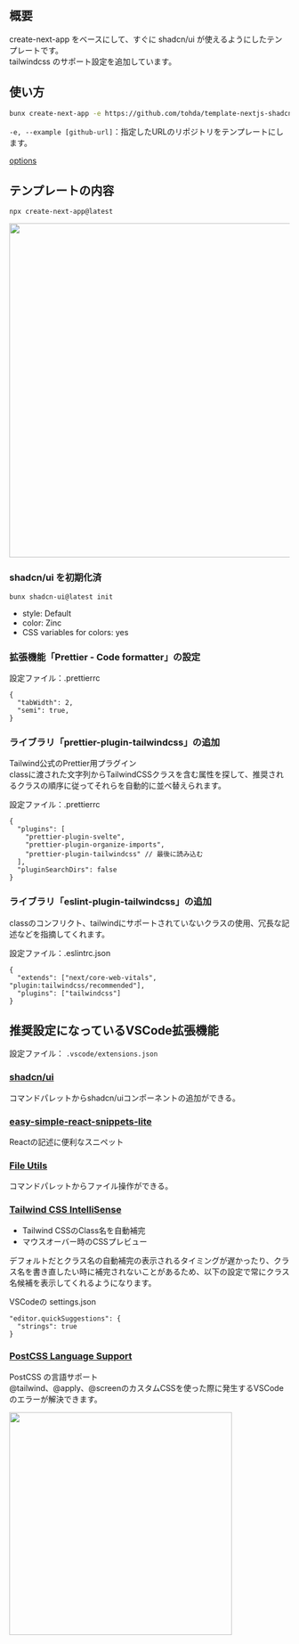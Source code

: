 ## 概要
create-next-app をベースにして、すぐに shadcn/ui が使えるようにしたテンプレートです。  
tailwindcss のサポート設定を追加しています。

## 使い方

```bash
bunx create-next-app -e https://github.com/tohda/template-nextjs-shadcn
```

`-e, --example [github-url]`：指定したURLのリポジトリをテンプレートにします。

[options](https://nextjs.org/docs/pages/api-reference/create-next-app#options)

## テンプレートの内容

```
npx create-next-app@latest
```

<img src="https://github.com/tohda/template-nextjs-shadcn/assets/16369289/81b0fa3c-a40a-40e2-a560-04e710642c56" width="600">

### shadcn/ui を初期化済

```
bunx shadcn-ui@latest init
```

* style: Default
* color: Zinc
* CSS variables for colors: yes

### 拡張機能「Prettier - Code formatter」の設定
設定ファイル：.prettierrc

```json:
{
  "tabWidth": 2,
  "semi": true,
}
```

### ライブラリ「prettier-plugin-tailwindcss」の追加
Tailwind公式のPrettier用プラグイン  
classに渡された文字列からTailwindCSSクラスを含む属性を探して、推奨されるクラスの順序に従ってそれらを自動的に並べ替えられます。

設定ファイル：.prettierrc
```
{
  "plugins": [
    "prettier-plugin-svelte",
    "prettier-plugin-organize-imports",
    "prettier-plugin-tailwindcss" // 最後に読み込む
  ],
  "pluginSearchDirs": false
}
```

### ライブラリ「eslint-plugin-tailwindcss」の追加
classのコンフリクト、tailwindにサポートされていないクラスの使用、冗長な記述などを指摘してくれます。

設定ファイル：.eslintrc.json
```
{
  "extends": ["next/core-web-vitals", "plugin:tailwindcss/recommended"],
  "plugins": ["tailwindcss"]
}
```
## 推奨設定になっているVSCode拡張機能
設定ファイル： `.vscode/extensions.json`

### [shadcn/ui](https://marketplace.visualstudio.com/items?itemName=SuhelMakkad.shadcn-ui)
コマンドパレットからshadcn/uiコンポーネントの追加ができる。

### [easy-simple-react-snippets-lite](https://marketplace.visualstudio.com/items?itemName=nino.easy-simple-react-snippets-lite)
Reactの記述に便利なスニペット

### [File Utils](https://marketplace.visualstudio.com/items?itemName=sleistner.vscode-fileutils)
コマンドパレットからファイル操作ができる。

### [Tailwind CSS IntelliSense](https://marketplace.visualstudio.com/items?itemName=bradlc.vscode-tailwindcss)
- Tailwind CSSのClass名を自動補完
- マウスオーバー時のCSSプレビュー

デフォルトだとクラス名の自動補完の表示されるタイミングが遅かったり、クラス名を書き直したい時に補完されないことがあるため、以下の設定で常にクラス名候補を表示してくれるようになります。  

VSCodeの settings.json
```
"editor.quickSuggestions": {
  "strings": true
}
```

### [PostCSS Language Support](https://marketplace.visualstudio.com/items?itemName=csstools.postcss)
PostCSS の言語サポート  
@tailwind、@apply、@screenのカスタムCSSを使った際に発生するVSCodeのエラーが解決できます。

<img src="https://github.com/tohda/template-nextjs-shadcn/assets/16369289/dd2ace23-541c-443b-9655-cf767522faf8" width="400">
